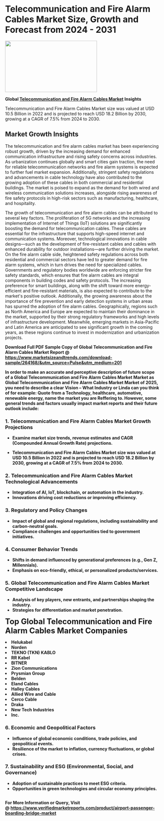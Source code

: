 <H1>Telecommunication and Fire Alarm Cables Market Size, Growth and Forecast from 2024 - 2031</H1><img class="aligncenter size-medium wp-image-584254" src="https://thirdeyenews.in/wp-content/uploads/2024/09/Global-Market-Research-300x168.jpeg" alt="" width="300" height="168" /><p><strong>Global&nbsp;<a href="https://www.marketsizeandtrends.com/download-sample/264168/&amp;utm_source=Pulse&amp;utm_medium=201">Telecommunication and Fire Alarm Cables Market</a> Insights</strong></p><p>Telecommunication and Fire Alarm Cables Market size was valued at USD 10.5 Billion in 2022 and is projected to reach USD 18.2 Billion by 2030, growing at a CAGR of 7.5% from 2024 to 2030.</p><p><h2>Market Growth Insights</h2> <p>The telecommunication and fire alarm cables market has been experiencing robust growth, driven by the increasing demand for enhanced communication infrastructure and rising safety concerns across industries. As urbanization continues globally and smart cities gain traction, the need for reliable telecommunication networks and fire alarm systems is expected to further fuel market expansion. Additionally, stringent safety regulations and advancements in cable technology have also contributed to the growing adoption of these cables in both commercial and residential buildings. The market is poised to expand as the demand for both wired and wireless communication solutions increases, alongside rising awareness of fire safety protocols in high-risk sectors such as manufacturing, healthcare, and hospitality.</p> <p><strong></strong></p> <p>The growth of telecommunication and fire alarm cables can be attributed to several key factors. The proliferation of 5G networks and the increasing implementation of Internet of Things (IoT) solutions are significantly boosting the demand for telecommunication cables. These cables are essential for the infrastructure that supports high-speed internet and communication systems. Moreover, technological innovations in cable designs—such as the development of fire-resistant cables and cables with enhanced durability for outdoor installations—are further driving the market. On the fire alarm cable side, heightened safety regulations across both residential and commercial sectors have led to greater demand for fire alarm systems, which in turn drives the need for specialized cables. Governments and regulatory bodies worldwide are enforcing stricter fire safety standards, which ensures that fire alarm cables are integral components in building codes and safety protocols. The increasing preference for smart buildings, along with the shift toward more energy-efficient and fire-resistant materials, is also expected to contribute to the market's positive outlook. Additionally, the growing awareness about the importance of fire prevention and early detection systems in urban areas has spurred the adoption of fire alarm cables. Geographically, regions such as North America and Europe are expected to maintain their dominance in the market, supported by their strong regulatory frameworks and high levels of infrastructure development. Meanwhile, emerging markets in Asia-Pacific and Latin America are anticipated to see significant growth in the coming years, as these regions continue to invest in modernization and urbanization projects. <p><strong></p><p><span class=""><strong>Download Full PDF Sample Copy of Global Telecommunication and Fire Alarm Cables Market Report</strong> @ <a href="https://www.marketsizeandtrends.com/download-sample/264168/&amp;utm_source=Pulse&amp;utm_medium=201" target="_blank">https://www.marketsizeandtrends.com/download-sample/264168/&amp;utm_source=Pulse&amp;utm_medium=201</a></span></p><p>In order to make an accurate and perceptive description of future scope of a Global&nbsp;Telecommunication and Fire Alarm Cables Market Market as Global&nbsp;Telecommunication and Fire Alarm Cables Market Market of 2025, you need to describe a clear Vision &ndash; What Industry or Linda can you think of for example: Quote from a Technology, healthcare, automotive, renewable energy, name the market you are Reffering to. However, some general trends and factors usually impact market reports and their future outlook include:</p><h3>1.&nbsp;<strong>Telecommunication and Fire Alarm Cables Market Growth Projections</strong></h3><ul><li>Examine market size trends, revenue estimates and CAGR (Compounded Annual Growth Rate) projections.</li><li><p>Telecommunication and Fire Alarm Cables Market size was valued at USD 10.5 Billion in 2022 and is projected to reach USD 18.2 Billion by 2030, growing at a CAGR of 7.5% from 2024 to 2030.</p></li></ul><h3>2.&nbsp;<strong>Telecommunication and Fire Alarm Cables Market Technological Advancements</strong></h3><ul><li>Integration of AI, IoT, blockchain, or automation in the industry.</li><li>Innovations driving cost reductions or improving efficiency.</li></ul><h3>3.&nbsp;<strong>Regulatory and Policy Changes</strong></h3><ul><li>Impact of global and regional regulations, including sustainability and carbon-neutral goals.</li><li>Compliance challenges and opportunities tied to government initiatives.</li></ul><h3>4.&nbsp;<strong>Consumer Behavior Trends</strong></h3><ul><li>Shifts in demand influenced by generational preferences (e.g., Gen Z, Millennials).</li><li>Emphasis on eco-friendly, ethical, or personalized products/services.</li></ul><h3>5.&nbsp;<strong>Global Telecommunication and Fire Alarm Cables Market Competitive Landscape</strong></h3><ul><li>Analysis of key players, new entrants, and partnerships shaping the industry.</li><li>Strategies for differentiation and market penetration.</li></ul><p data-pm-slice="1 1 []"><span style="color: inherit; font-family: inherit; font-size: 25px;">Top Global Telecommunication and Fire Alarm Cables Market Companies</span></p><div class="" data-test-id=""><p><li>Helukabel</li><li> Norden</li><li> TEKNO (TKN) KABLO</li><li> RR Kabel</li><li> BITNER</li><li> Zion Communications</li><li> Prysmian Group</li><li> Belden</li><li> Eland Cables</li><li> Halley Cables</li><li> Allied Wire and Cable</li><li> Cerco Cable</li><li> Draka</li><li> New Tech Industries</li><li> Inc.</li></p></div><h3>6.&nbsp;<strong>Economic and Geopolitical Factors</strong></h3><ul><li>Influence of global economic conditions, trade policies, and geopolitical events.</li><li>Resilience of the market to inflation, currency fluctuations, or global crises.</li></ul><h3>7.&nbsp;<strong>Sustainability and ESG (Environmental, Social, and Governance)</strong></h3><ul><li>Adoption of sustainable practices to meet ESG criteria.</li><li>Opportunities in green technologies and circular economy principles.</li></ul><h2><strong style="font-size: 14px;">For More Information or Query, Visit @&nbsp;</strong><a style="background-color: #ffffff; font-size: 14px;" href="https://www.marketsizeandtrends.com/report/telecommunication-and-fire-alarm-cables-market/" target="_blank">https://www.verifiedmarketreports.com/product/airport-passenger-boarding-bridge-market</a></h2>

